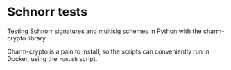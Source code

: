 # Schnorr tests

Testing Schnorr signatures and multisig schemes in Python with the charm-crypto library.

Charm-crypto is a pain to install, so the scripts can conveniently run in Docker, using the `run.sh` script.